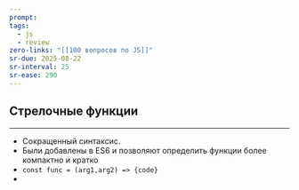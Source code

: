 ```yaml
---
prompt: 
tags:
  - js
  - review
zero-links: "[[100 вопросов по JS]]"
sr-due: 2025-08-22
sr-interval: 25
sr-ease: 290
---
```

## Cтрелочные функции
---
- Сокращенный синтаксис. 
- Были добавлены в ES6 и позволяют определить функции более компактно и кратко
- `const func = (arg1,arg2) => {code}`
- 